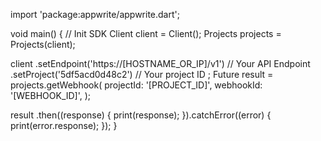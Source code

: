 import 'package:appwrite/appwrite.dart';

void main() { // Init SDK
  Client client = Client();
  Projects projects = Projects(client);

  client
    .setEndpoint('https://[HOSTNAME_OR_IP]/v1') // Your API Endpoint
    .setProject('5df5acd0d48c2') // Your project ID
  ;
  Future result = projects.getWebhook(
    projectId: '[PROJECT_ID]',
    webhookId: '[WEBHOOK_ID]',
  );

  result
    .then((response) {
      print(response);
    }).catchError((error) {
      print(error.response);
  });
}
